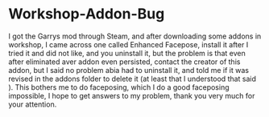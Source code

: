 Workshop-Addon-Bug
==================

I got the Garrys mod through Steam, and after downloading some addons in workshop, I came across one called Enhanced Facepose, install it after I tried it and did not like, and you uninstall it, but the problem is that even after eliminated aver addon even persisted, contact the creator of this addon, but I said no problem abia had to uninstall it, and told me if it was revised in the addons folder to delete it (at least that I understood that said ). This bothers me to do faceposing, which I do a good faceposing impossible, I hope to get answers to my problem, thank you very much for your attention.
